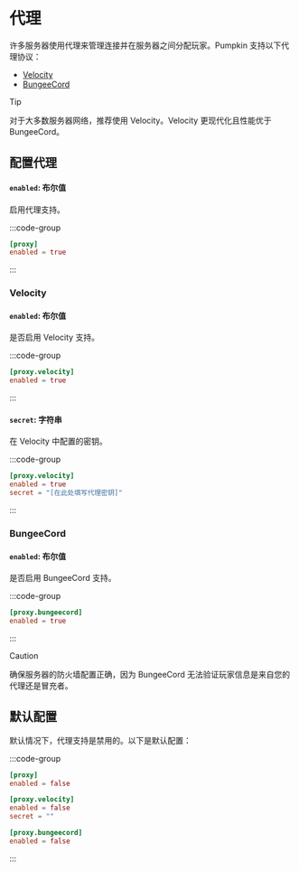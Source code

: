 # 代理
许多服务器使用代理来管理连接并在服务器之间分配玩家。Pumpkin 支持以下代理协议：

- [Velocity](https://papermc.io/software/velocity)
- [BungeeCord](https://www.spigotmc.org/wiki/bungeecord-installation/)

> [!TIP]
> 对于大多数服务器网络，推荐使用 Velocity。Velocity 更现代化且性能优于 BungeeCord。

## 配置代理

#### `enabled`: 布尔值

启用代理支持。

:::code-group
```toml [features.toml]{2}
[proxy]
enabled = true
```
:::

### Velocity

#### `enabled`: 布尔值

是否启用 Velocity 支持。

:::code-group
```toml [features.toml]{2}
[proxy.velocity]
enabled = true
```
:::

#### `secret`: 字符串

在 Velocity 中配置的密钥。

:::code-group
```toml [features.toml]{3}
[proxy.velocity]
enabled = true
secret = "[在此处填写代理密钥]"
```
:::

### BungeeCord

#### `enabled`: 布尔值
是否启用 BungeeCord 支持。

:::code-group
```toml [features.toml]{2}
[proxy.bungeecord]
enabled = true
```
:::

> [!CAUTION]
> 确保服务器的防火墙配置正确，因为 BungeeCord 无法验证玩家信息是来自您的代理还是冒充者。

## 默认配置
默认情况下，代理支持是禁用的。以下是默认配置：

:::code-group
```toml [features.toml]
[proxy]
enabled = false

[proxy.velocity]
enabled = false
secret = ""

[proxy.bungeecord]
enabled = false
```
:::

